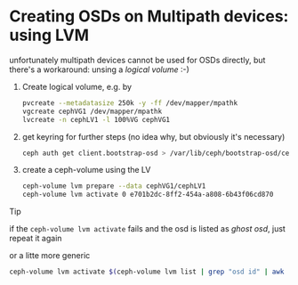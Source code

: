 # Creating OSDs on Multipath devices: using LVM
unfortunately multipath devices cannot be used for OSDs directly, but there's a workaround: unsing a *logical volume* :-)

1) Create logical volume, e.g. by
   ```bash
   pvcreate --metadatasize 250k -y -ff /dev/mapper/mpathk
   vgcreate cephVG1 /dev/mapper/mpathk
   lvcreate -n cephLV1 -l 100%VG cephVG1
   ```
1) get keyring for further steps (no idea why, but obviously it's necessary)
   ```bash
   ceph auth get client.bootstrap-osd > /var/lib/ceph/bootstrap-osd/ceph.keyring
   ```
1) create a ceph-volume using the LV
   ```bash
   ceph-volume lvm prepare --data cephVG1/cephLV1
   ceph-volume lvm activate 0 e701b2dc-8ff2-454a-a808-6b43f06cd870
   ```
> [!TIP]
>  if the `ceph-volume lvm activate` fails and the osd is listed as *ghost osd*, just repeat it again<br>

   or a litte more generic
   ```bash
   ceph-volume lvm activate $(ceph-volume lvm list | grep "osd id" | awk '{print $3}') $(ceph-volume lvm list | grep "osd fsid" | awk '{print $3}')
   ```
